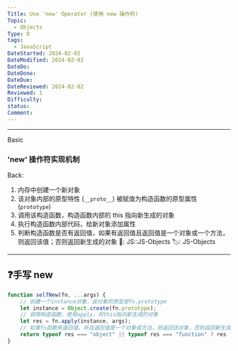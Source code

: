 ```yaml
---
Title: Use 'new' Operator (使用 new 操作符)
Topic:
  - Objects
Type: D
tags:
  - JavaScript
DateStarted: 2024-02-02
DateModified: 2024-02-02
DateDo: 
DateDone: 
DateDue: 
DateReviewed: 2024-02-02
Reviewed: 1
Difficulty: 
status: 
Comment:
---
```

***
Basic
### 'new' 操作符实现机制
Back:
1. 内存中创建一个新对象
2. 该对象内部的原型特性 (`__proto__`) 被赋值为构造函数的原型属性 (`prototype`)  
3. 调用该构造函数，构造函数内部的 this 指向新生成的对象  
4. 执行构造函数内部代码，给新对象添加属性
5. 判断构造函数是否有返回值，如果有返回值且返回值是一个对象或一个方法，则返回该值；否则返回新生成的对象
📌: JS::JS-Objects 
🏷️: JS-Objects 
<!--ID: 1706844019913-->
****

## ❓手写 new

```javascript
function selfNew(fn, ...args) {
	// 创建一个instance对象，该对象的原型是fn.prototype
	let instance = Object.create(fn.prototype);
	// 调用构造函数，使用apply，将this指向新生成的对象
	let res = fn.apply(instance, args);
	// 如果fn函数有返回值，并且返回值是一个对象或方法，则返回该对象，否则返回新生成的instance对象
	return typeof res === "object" || typeof res === "function" ? res : instance;
}
```